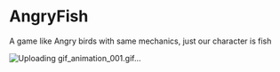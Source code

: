 # AngryFish
A game like Angry birds with same mechanics, just our character is fish


![Uploading gif_animation_001.gif…]()


